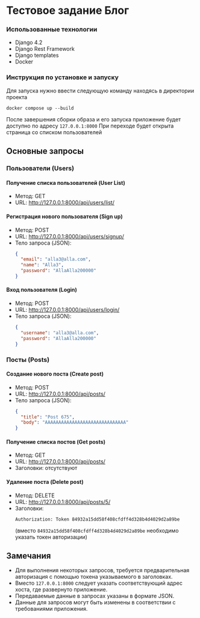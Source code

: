 # Тестовое задание Блог

### Использованные технологии
 * Django 4.2
 * Django Rest Framework
 * Django templates
 * Docker

### Инструкция по установке и запуску
Для запуска нужно ввести следующую команду находясь в директории проекта
```shell
docker compose up --build
```
После завершения сборки образа и его запуска приложение будет доступно по адресу ``127.0.0.1:8000``
При переходе будет открыта страница со списком пользователей

## Основные запросы

### Пользователи (Users)

#### Получение списка пользователей (User List)

- Метод: GET
- URL: http://127.0.0.1:8000/api/users/list/

#### Регистрация нового пользователя (Sign up)

- Метод: POST
- URL: http://127.0.0.1:8000/api/users/signup/
- Тело запроса (JSON):
  ```json
  {
    "email": "alla3@alla.com",
    "name": "Alla3",
    "password": "AllaAlla200000"
  }
  ```

#### Вход пользователя (Login)

- Метод: POST
- URL: http://127.0.0.1:8000/api/users/login/
- Тело запроса (JSON):
  ```json
  {
    "username": "alla3@alla.com",
    "password": "AllaAlla200000"
  }
  ```

### Посты (Posts)

#### Создание нового поста (Create post)

- Метод: POST
- URL: http://127.0.0.1:8000/api/posts/
- Тело запроса (JSON):
  ```json
  {
    "title": "Post 675",
    "body": "AAAAAAAAAAAAAAAAAAAAAAAAAAAAAA"
  }
  ```

#### Получение списка постов (Get posts)

- Метод: GET
- URL: http://127.0.0.1:8000/api/posts/
- Заголовки: отсутствуют

#### Удаление поста (Delete post)

- Метод: DELETE
- URL: http://127.0.0.1:8000/api/posts/5/
- Заголовки:
  ```
  Authorization: Token 84932a15dd58f408cfdff4d328b4d4029d2a89be
  ```
  (вместо `84932a15dd58f408cfdff4d328b4d4029d2a89be` необходимо указать токен авторизации)

## Замечания

- Для выполнения некоторых запросов, требуется предварительная авторизация с помощью токена указываемого в заголовках.
- Вместо `127.0.0.1:8000` следует указать соответствующий адрес хоста, где развернуто приложение.
- Передаваемые данные в запросах указаны в формате JSON.
- Данные для запросов могут быть изменены в соответствии с требованиями приложения.
